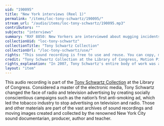 ```yaml
---
uid: "190095"
title: "New York interviews (Reel 1)"
permalink: "/items/loc-tony-schwartz/190095/"
stream_url: "/audio/items/loc-tony-schwartz/190095.mp3"
contributors: ""
subjects: "interviews"
summary: "RXF 8850: New Yorkers are interviewed about mugging incidents, how crime affects people's lives, the quality of city services, perceptions of Mayor John Lindsay, drugs in the schools and on the streets, morale and quality of the police force, public parks, and gambling (00:00). RXF 9109: New Yorkers are interviewed about how they feel walking on city streets, stabbing and mugging incidents, current-day New York compared to the city of twenty years earlier, filth in the city, primary concerns about the city, how kids are affected by drug pushers, garbage collection problems in the ghettos, opinions on the methadone program, robberies and their effect on fire and theft insurance, and crime and drugs (00:00)."
collectionUid: "loc-tony-schwartz"
collectionTitle: "Tony Schwartz Collection"
collectionUrl: "/loc-tony-schwartz/use/"
rights: "This sound recording is free to use and reuse. You can copy, modify, distribute and perform the work, even for commercial purposes, all without asking permission. Attribution is recommended but not required."
credit: "Tony Schwartz Collection at the Library of Congress, Motion Picture, Broadcasting and Recorded Sound Division."
rights_explanation: "In 2007, Tony Schwartz's entire body of work was acquired by the Library of Congress, thus the Library reserves the right to make his recordings available for reuse as long as those recordings do not contain embedded material to which Schwartz did not own the copyright. Therefore, Citizen DJ excludes: (1) recordings that contain music or speeches from identifiable or named performers and composers, (2) radio broadcasts, and (3) commercials."
layout: "item"
---
```


This audio recording is part of the [Tony Schwartz Collection](https://www.loc.gov/rr/record/schwartzcollection.html) at the Library of Congress. Considered a master of the electronic media, Tony Schwartz changed the face of radio and television advertising by creating socially conscientious campaigns such as the nation’s first anti-smoking ad, which led the tobacco industry to stop advertising on television and radio. Those and other materials are part of the vast archives of sound recordings and moving images created and collected by the renowned New York City sound documentarian, producer, author and teacher.